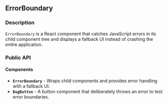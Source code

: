 ## ErrorBoundary

### Description

`ErrorBoundary` is a React component that catches JavaScript errors in its child component tree and displays a fallback UI instead of crashing the entire application.

### Public API

#### Components

-   **`ErrorBoundary`** - Wraps child components and provides error handling with a fallback UI.
-   **`BugButton`** - A button component that deliberately throws an error to test error boundaries.

